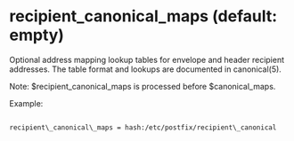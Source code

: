 # recipient_canonical_maps (default: empty)

Optional address mapping lookup tables for envelope and header
recipient addresses.
The table format and lookups are documented in canonical(5).




Note: $recipient\_canonical\_maps is processed before $canonical\_maps.




Example:




```

recipient\_canonical\_maps = hash:/etc/postfix/recipient\_canonical

```

